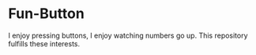 # Fun-Button
I enjoy pressing buttons, I enjoy watching numbers go up.  This repository fulfills these interests.
